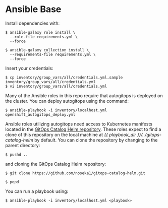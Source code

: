 # Ansible Base

Install dependencies with:

```
$ ansible-galaxy role install \
  --role-file requirements.yml \
  --force
```

```
$ ansible-galaxy collection install \
  --requirements-file requirements.yml \
  --force
```

Insert your credentials:

```
$ cp inventory/group_vars/all/credentials.yml.sample inventory/group_vars/all/credentials.yml
$ vi inventory/group_vars/all/credentials.yml
```

Many of the Ansible roles in this repo require that autogitops is deployed on the cluster. You can deploy autogitops using the command:

```
$ ansible-playbook -i inventory/localhost.yml openshift_autogitops_deploy.yml
```

Ansible roles utilizing autogitops need access to Kubernetes manifests located in the [GitOps Catalog Helm repository](https://github.com/noseka1/gitops-catalog-helm). These roles expect to find a clone of this repository on the local machine at *{{ playbook_dir }}/../gitops-catalog-helm* by default. You can clone the repository by changing to the parent directory:

```
$ pushd ..
```

and cloning the GitOps Catalog Helm repository:

```
$ git clone https://github.com/noseka1/gitops-catalog-helm.git
```

```
$ popd
```

You can run a playbook using:

```
$ ansible-playbook -i inventory/localhost.yml <playbook>
```
